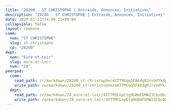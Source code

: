 ```yaml
---
title: "28200 - ST CHRISTOPHE | Entraide, Annonces, Initiatives"
description: "28200 - ST CHRISTOPHE | Entraide, Annonces, Initiatives"
date: 2020-01-11T14:09:21+09:00
collapsible: false
layout: commune
comm:
  nom: "ST CHRISTOPHE"
  slug: st-christophe
  cp: "28200"
dept:
  nom: "Eure-et-Loir"
  slug: eure-et-loir
  num: "28"
peerpad:
  comm:
    read_path: /r/markdown/28200_st-christophe/4XTTMGqq5FA6dgRJrvUdYkXpL332eGRDbVwVNfT67XRFT3ggq
    write_path: /w/markdown/28200_st-christophe/4XTTMGqq5FA6dgRJrvUdYkXpL332eGRDbVwVNfT67XRFT3ggq-K3TgTxBdTnT2XdHQVgxS6uDjDzrfpq6KseYYSh7FgKY96qEhuErGyTyVctN4Kz62bdQqg1ygMJoJFXqxuohYzbtrucChWA3CpXJJWRuZhsFpSZYoiKvoWAjnUpbfXbZPqczeExSM
  dept:
    read_path: /r/markdown/28_eure-et-loir/4XTTM5LepCtg9GBmFEMW23CbsQb2HZx5ehMUU2csFUTyjYrSq
    write_path: /w/markdown/28_eure-et-loir/4XTTM5LepCtg9GBmFEMW23CbsQb2HZx5ehMUU2csFUTyjYrSq-K3TgUYHFLv3YjcrDiwyMMKWvJ83kdck4nBTyywkZSNzFT7MbvSpMdPmf6hhNoNki7GCmkZS8sZAN5Y2QKihoZuSH76Ainox4Qx5isjyMghURVc9ASC39tvmKp1uogBmL1dqnEFVF
---
```


